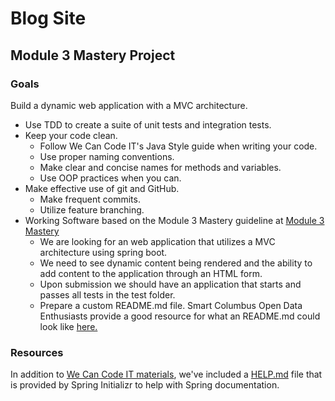# Blog Site
## Module 3 Mastery Project

### Goals
Build a dynamic web application with a MVC architecture. 
- Use TDD to create a suite of unit tests and integration tests.
- Keep your code clean.
  - Follow We Can Code IT's Java Style guide when writing your code.
  - Use proper naming conventions.
  - Make clear and concise names for methods and variables.
  - Use OOP practices when you can.
- Make effective use of git and GitHub.
  - Make frequent commits.
  - Utilize feature branching.
- Working Software based on the Module 3 Mastery guideline at [Module 3 Mastery](https://wecancodeit-materials.netlify.com/exercises/mastery/blog-ssr/) 
  - We are looking for an web application that utilizes a MVC architecture using spring boot.  
  - We need to see dynamic content being rendered and the ability to add content to the application through an HTML form.
  - Upon submission we should have an application that starts and passes all tests in the test folder.
  - Prepare a custom README.md file.  Smart Columbus Open Data Enthusiasts provide a good resource for what an README.md could look like [here.](https://github.com/SCODEMeetup/scode-repo-template/blob/master/README.md)
 ### Resources
 In addition to [We Can Code IT materials](https://wecancodeit-materials.netlify.com/cohorts/java/module-three/), we've included a [HELP.md](./HELP.md) file that is provided by Spring Initializr to help with Spring documentation.